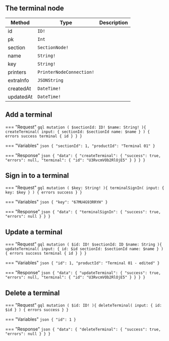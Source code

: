 ## The terminal node

| Method    | Type                     | Description |
| --------- | ------------------------ | ----------- |
| id        | `ID!`                    |
| pk        | `Int`                    |
| section   | `SectionNode!`           |
| name      | `String!`                |
| key       | `String!`                |
| printers  | `PrinterNodeConnection!` |
| extraInfo | `JSONString`             |
| createdAt | `DateTime!`              |
| updatedAt | `DateTime!`              |

## Add a terminal

=== "Request"
    ```gql
    mutation (
      $sectionId: ID!
      $name: String!
    ){
      createTerminal(
        input: {
          sectionId: $sectionId
          name: $name
        }
      ) {
        errors
        success
        terminal {
          id
        }
      }
    }
    ```

=== "Variables"
    ```json
    {
      "sectionId": 1,
      "productId": "Terminal 01"
    }
    ```

=== "Response"
    ```json
    {
        "data": {
            "createTerminal": {
                "success": true,
                "errors": null,
                "terminal": {
                  "id": "U3RvcmVOb2RlOjE5"
                }
            }
        }
    }
    ```


## Sign in to a terminal

=== "Request"
    ```gql
    mutation (
      $key: String!
    ){
      terminalSignIn(
        input: {
          key: $key
        }
      ) {
        errors
        success
      }
    }
    ```

=== "Variables"
    ```json
    {
      "key": "67MU4G93RRYH"
    }
    ```

=== "Response"
    ```json
    {
        "data": {
            "terminalSignIn": {
                "success": true,
                "errors": null
            }
        }
    }
    ```


## Update a terminal

=== "Request"
    ```gql
    mutation (
      $id: ID!
      $sectionId: ID
      $name: String
    ){
      updateTerminal(
        input: {
          id: $id
          sectionId: $sectionId
          name: $name
        }
      ) {
        errors
        success
        terminal {
          id
        }
      }
    }
    ```

=== "Variables"
    ```json
    {
      "id": 1,
      "productId": "Terminal 01 - edited"
    }
    ```

=== "Response"
    ```json
    {
        "data": {
            "updateTerminal": {
                "success": true,
                "errors": null,
                "terminal": {
                  "id": "U3RvcmVOb2RlOjE5"
                }
            }
        }
    }
    ```


## Delete a terminal

=== "Request"
    ```gql
    mutation (
      $id: ID!
    ){
      deleteTerminal(
        input: {
          id: $id
        }
      ) {
        errors
        success
      }
    }
    ```

=== "Variables"
    ```json
    {
      "id": 1
    }
    ```

=== "Response"
    ```json
    {
        "data": {
            "deleteTerminal": {
                "success": true,
                "errors": null
            }
        }
    }
    ```
